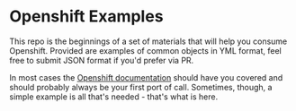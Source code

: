 # Openshift Examples

This repo is the beginnings of a set of materials that will help you consume Openshift. Provided are examples of common objects in YML format, feel free to submit JSON format if you'd prefer via PR.

In most cases the [Openshift documentation](https://docs.openshift.com/) should have you covered and should probably always be your first port of call. Sometimes, though, a simple example is all that's needed - that's what is here.
